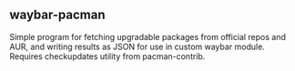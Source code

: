 ## waybar-pacman
Simple program for fetching upgradable packages from official repos and AUR, and writing results as JSON for use in custom waybar module.
Requires checkupdates utility from pacman-contrib.